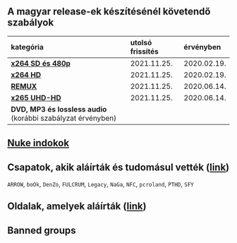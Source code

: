 ## A magyar release-ek készítésénél követendő szabályok
| kategória                                                     | utolsó frissítés | érvényben         |
| :-                                                            | :-               | :-                |
| [**x264 SD és 480p**](series-and-movies-x264-sd-and-480p.md)  | 2021.11.25.      | 2020.02.19.       |
| [**x264 HD**](series-and-movies-x264-hd.md)                   | 2021.11.25.      | 2020.02.19.       |
| [**REMUX**](series-and-movies-remux.md)                       | 2021.11.25.      | 2020.06.14.       |
| [**x265 UHD-HD**](series-and-movies-x265-hd-uhd.md)           | 2021.11.25.      | 2020.06.14.       |
| **DVD, MP3 és lossless audio** (korábbi szabályzat érvényben) |                  |                   |

## [**Nuke indokok**](nuke-reasons.md)

## Csapatok, akik aláírták és tudomásul vették ([link](https://github.com/encoding-hun/rules-and-standards/issues/14))
`ARROW`, `boOk`, `DenZo`, `FULCRUM`, `Legacy`, `NaGa`, `NFC`, `pcroland`, `PTHD`, `SFY`

## Oldalak, amelyek aláírták ([link](https://github.com/encoding-hun/rules-and-standards/issues/18))

## Banned groups
